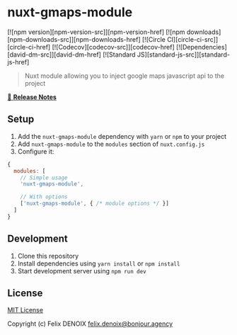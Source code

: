 # nuxt-gmaps-module

[![npm version][npm-version-src]][npm-version-href]
[![npm downloads][npm-downloads-src]][npm-downloads-href]
[![Circle CI][circle-ci-src]][circle-ci-href]
[![Codecov][codecov-src]][codecov-href]
[![Dependencies][david-dm-src]][david-dm-href]
[![Standard JS][standard-js-src]][standard-js-href]

> Nuxt module allowing you to inject google maps javascript api to the project

[📖 **Release Notes**](./CHANGELOG.md)

## Setup

1. Add the `nuxt-gmaps-module` dependency with `yarn` or `npm` to your project
2. Add `nuxt-gmaps-module` to the `modules` section of `nuxt.config.js`
3. Configure it:

```js
{
  modules: [
    // Simple usage
    'nuxt-gmaps-module',

    // With options
    ['nuxt-gmaps-module', { /* module options */ }]
  ]
}
```

## Development

1. Clone this repository
2. Install dependencies using `yarn install` or `npm install`
3. Start development server using `npm run dev`

## License

[MIT License](./LICENSE)

Copyright (c) Felix DENOIX <felix.denoix@bonjour.agency>
